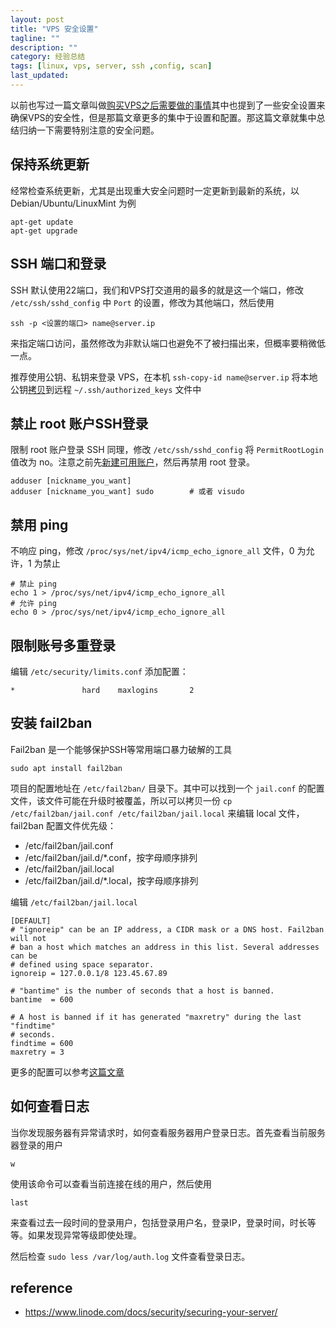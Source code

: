 ```yaml
---
layout: post
title: "VPS 安全设置"
tagline: ""
description: ""
category: 经验总结
tags: [linux, vps, server, ssh ,config, scan]
last_updated: 
---
```


以前也写过一篇文章叫做[购买VPS之后需要做的事情](/post/2015/12/things-to-do-after-buying-vps.html)其中也提到了一些安全设置来确保VPS的安全性，但是那篇文章更多的集中于设置和配置。那这篇文章就集中总结归纳一下需要特别注意的安全问题。

## 保持系统更新
经常检查系统更新，尤其是出现重大安全问题时一定更新到最新的系统，以 Debian/Ubuntu/LinuxMint 为例

    apt-get update
    apt-get upgrade

## SSH 端口和登录
SSH 默认使用22端口，我们和VPS打交道用的最多的就是这一个端口，修改 `/etc/ssh/sshd_config` 中 `Port` 的设置，修改为其他端口，然后使用

    ssh -p <设置的端口> name@server.ip

来指定端口访问，虽然修改为非默认端口也避免不了被扫描出来，但概率要稍微低一点。

推荐使用公钥、私钥来登录 VPS，在本机 `ssh-copy-id name@server.ip` 将本地公钥[拷贝](/post/2016/06/ssh-copy-id.html)到远程 `~/.ssh/authorized_keys` 文件中

## 禁止 root 账户SSH登录
限制 root 账户登录 SSH 同理，修改 `/etc/ssh/sshd_config` 将 `PermitRootLogin` 值改为 no。注意之前先[新建可用账户](/post/2015/12/things-to-do-after-buying-vps.html)，然后再禁用 root 登录。

    adduser [nickname_you_want]
    adduser [nickname_you_want] sudo        # 或者 visudo

## 禁用 ping
不响应 ping，修改 `/proc/sys/net/ipv4/icmp_echo_ignore_all` 文件，0 为允许，1 为禁止

    # 禁止 ping
    echo 1 > /proc/sys/net/ipv4/icmp_echo_ignore_all
    # 允许 ping
    echo 0 > /proc/sys/net/ipv4/icmp_echo_ignore_all

## 限制账号多重登录
编辑 `/etc/security/limits.conf` 添加配置：

    *               hard    maxlogins       2

## 安装 fail2ban
Fail2ban 是一个能够保护SSH等常用端口暴力破解的工具

    sudo apt install fail2ban

项目的配置地址在 `/etc/fail2ban/` 目录下。其中可以找到一个 `jail.conf` 的配置文件，该文件可能在升级时被覆盖，所以可以拷贝一份 `cp /etc/fail2ban/jail.conf /etc/fail2ban/jail.local` 来编辑 local 文件，fail2ban 配置文件优先级：

- /etc/fail2ban/jail.conf
- /etc/fail2ban/jail.d/*.conf，按字母顺序排列
- /etc/fail2ban/jail.local
- /etc/fail2ban/jail.d/*.local，按字母顺序排列

编辑 `/etc/fail2ban/jail.local` 

    [DEFAULT]
    # "ignoreip" can be an IP address, a CIDR mask or a DNS host. Fail2ban will not
    # ban a host which matches an address in this list. Several addresses can be
    # defined using space separator.
    ignoreip = 127.0.0.1/8 123.45.67.89

    # "bantime" is the number of seconds that a host is banned.
    bantime  = 600
    
    # A host is banned if it has generated "maxretry" during the last "findtime"
    # seconds.
    findtime = 600
    maxretry = 3

更多的配置可以参考[这篇文章](https://linode.com/docs/security/using-fail2ban-for-security/)

## 如何查看日志
当你发现服务器有异常请求时，如何查看服务器用户登录日志。首先查看当前服务器登录的用户

    w

使用该命令可以查看当前连接在线的用户，然后使用

    last
 
来查看过去一段时间的登录用户，包括登录用户名，登录IP，登录时间，时长等等。如果发现异常等级即使处理。

然后检查 `sudo less /var/log/auth.log` 文件查看登录日志。


## reference

- <https://www.linode.com/docs/security/securing-your-server/>
